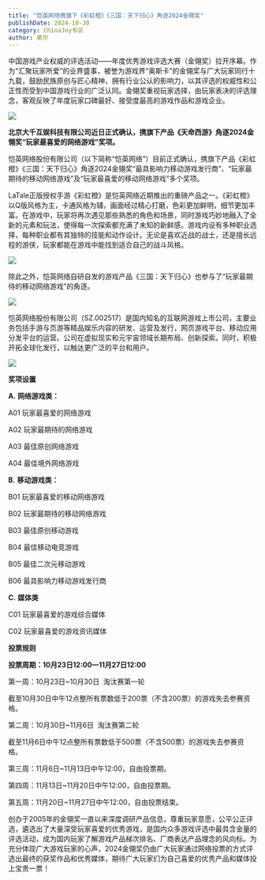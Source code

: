 ```yaml
---
title: "恺英网络携旗下《彩虹橙》《三国：天下归心》角逐2024金翎奖"
publishDate: 2024-10-30
category: ChinaJoy专区
author: 莱尔
---
```


中国游戏产业权威的评选活动——年度优秀游戏评选大赛（金翎奖）拉开序幕。作为“汇聚玩家所爱”的业界盛事，被誉为游戏界“奥斯卡”的金翎奖与广大玩家同行十九载，鼓励民族原创与匠心精神，拥有行业公认的影响力，以其评选的权威性和公正性而受到中国游戏行业的广泛认同。金翎奖重视玩家选择，由玩家表决的评选理念，客观反映了年度玩家口碑最好、接受度最高的游戏作品和游戏企业。

![](https://ec-net-1251389766.cos.ap-shanghai.myqcloud.com/wp-content/uploads/2024/10/20241030130027894.png)

**北京大千互娱科技有限公司近日正式确认，携旗下产品《天命西游》角逐2024金翎奖“玩家最喜爱的网络游戏”奖项。**

恺英网络股份有限公司（以下简称“恺英网络”）目前正式确认，携旗下产品《彩虹橙》《三国：天下归心》角逐2024金翎奖“最具影响力移动游戏发行商”、“玩家最期待的移动网络游戏”及“玩家最喜爱的移动网络游戏”多个奖项。

LaTale正版授权手游《彩虹橙》是恺英网络近期推出的重磅产品之一。《彩虹橙》以Q版风格为主，卡通风格为辅，画面经过精心打磨，色彩更加鲜明，细节更加丰富。在游戏中，玩家将再次遇见那些熟悉的角色和场景，同时游戏巧妙地融入了全新的元素和玩法，使得每一次探索都充满了未知的新鲜感。游戏内设有多种职业选择，每种职业都有其独特的技能和动作设计。无论是喜欢近战的战士，还是擅长远程的游侠，玩家都能在游戏中能找到适合自己的战斗风格。

![](https://ec-net-1251389766.cos.ap-shanghai.myqcloud.com/wp-content/uploads/2024/10/20241030130035685.png)

除此之外，恺英网络自研自发的游戏产品《三国：天下归心》也参与了“玩家最期待的移动网络游戏”的角逐。

![](https://ec-net-1251389766.cos.ap-shanghai.myqcloud.com/wp-content/uploads/2024/10/20241030130038948.png)

恺英网络股份有限公司（SZ.002517）是国内知名的互联网游戏上市公司，主要业务包括手游与页游等精品娱乐内容的研发、运营及发行，网页游戏平台、移动应用分发平台的运营。公司在虚拟现实和元宇宙领域长期布局、创新探索。同时，积极开拓全球化发行，以触达更广泛的平台和用户。

![](https://ec-net-1251389766.cos.ap-shanghai.myqcloud.com/wp-content/uploads/2024/10/20241030130041739.png)

  
**奖项设置**  
  
**A.** **网络游戏类：**

A01 玩家最喜爱的网络游戏

A02 玩家最期待的网络游戏

A03 最佳原创网络游戏

A04 最佳境外网络游戏

**B.** **移动游戏类：**

B01 玩家最喜爱的移动网络游戏

B02 玩家最期待的移动网络游戏

B03 最佳原创移动游戏

B04 最佳移动电竞游戏

B05 最佳二次元移动游戏

B06 最具影响力移动游戏发行商

**C.** **媒体类**

C01 玩家最喜爱的游戏综合媒体

C02 玩家最喜爱的游戏资讯媒体

  
**投票规则**  
  
**投票周期：10月23日12:00—11月27日12:00**

第一周：10月23日~10月30日  淘汰赛第一轮

截至10月30日中午12点整所有票数低于200票（不含200票）的游戏失去参赛资格。

第二周：10月30日~11月6日  淘汰赛第二轮

截至11月6日中午12点整所有票数低于500票（不含500票）的游戏失去参赛资格。

第三周：11月6日~11月13日中午12:00，自由投票期。

第四周：11月13日~11月20日中午12:00，自由投票期。

第五周：11月20日~11月27日中午12:00，自由投票结束。

创办于2005年的金翎奖一直以来深度调研产品信息，尊重玩家意愿，公平公正评选，遴选出了大量深受玩家喜爱的优秀游戏，是国内众多游戏评选中最具含金量的评选活动，成为国内玩家了解游戏产品梯次排名、厂商表达产品理念的风向标。为充分体现广大游戏玩家的心声，2024金翎奖仍由广大玩家通过网络投票的方式评选出最终的获奖作品和优秀媒体，期待广大玩家们为自己喜爱的优秀产品和媒体投上宝贵一票！
